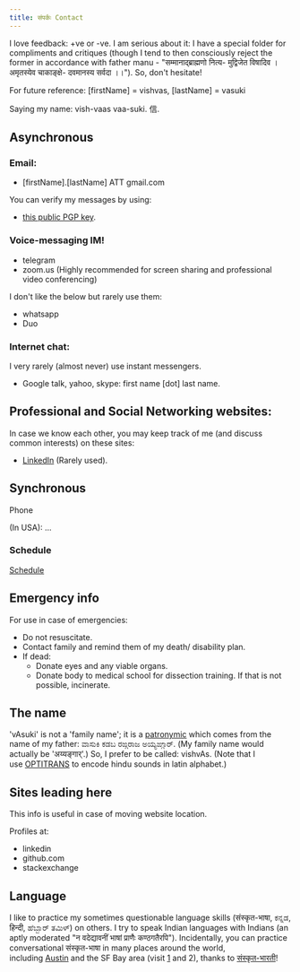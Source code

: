 ```yaml
---
title: संपर्कः Contact
---
```


I love feedback: +ve or -ve. I am serious about it: I have a special folder for compliments and critiques (though I tend to then consciously reject the former in accordance with father manu - "सम्मानाद्ब्राह्मणो नित्य- मुद्विजेत विषादिव । अमृतस्येव चाकाङ्क्षे- दवमानस्य सर्वदा ।।"). So, don't hesitate!  

For future reference: \[firstName\] = vishvas, \[lastName\] = vasuki

Saying my name: vish-vaas vaa-suki. 信.

## Asynchronous

### Email:

- \[firstName\].\[lastName\] ATT gmail.com

You can verify my messages by using:
- [this public PGP key](https://keybase.io/vvasuki/pgp_keys.asc?fingerprint=1e8b3e346bd2d91b394bd6a9483963b3ff487bfb).  

### Voice-messaging IM!

- telegram
- zoom.us (Highly recommended for screen sharing and professional video conferencing)

I don't like the below but rarely use them:
- whatsapp
- Duo

### Internet chat:

I very rarely (almost never) use instant messengers.

- Google talk, yahoo, skype: first name \[dot\] last name.

## Professional and Social Networking websites:

In case we know each other, you may keep track of me (and discuss common interests) on these sites:

- [LinkedIn](http://www.linkedin.com/in/vishvas) (Rarely used).

## Synchronous

Phone

(In USA): ... 

### Schedule

[Schedule](http://www.google.com/calendar/embed?src=5k8q0obiess9hcjdi9hi22e5qs%40group.calendar.google.com&ctz=America/Chicago)

## Emergency info
For use in case of emergencies:
- Do not resuscitate.
- Contact family and remind them of my death/ disability plan.
- If dead:
  - Donate eyes and any viable organs.
  - Donate body to medical school for dissection training. If that is not possible, incinerate.


## The name
'vAsuki' is not a 'family name'; it is a [patronymic](http://en.wikipedia.org/wiki/Patronymic) which comes from the name of my father: ವಾಸುಕಿ ಕಡಬ ರಙ್ಗರಾಜ ಅಯ್ಯಙ್ಗಾರ್. (My family name would actually be 'अय्यङ्गार्'.) So, I prefer to be called: vishvAs. (Note that I use [OPTITRANS](https://sanskrit-coders.github.io/input/optitrans/) to encode hindu sounds in latin alphabet.)

## Sites leading here
This info is useful in case of moving website location.

Profiles at:
- linkedin
- github.com
- stackexchange

## Language

I like to practice my sometimes questionable language skills (संस्कृत-भाषा, ಕನ್ನಡ, हिन्दी, ಹೆಬ್ಬಾರ್ ತಮಿಳ್) on others. I try to speak Indian languages with Indians (an aptly moderated "न वदेद्यावनीं भाषां प्राणैः कण्ठगतैरपि"). Incidentally, you can practice conversational संस्कृत-भाषा in many places around the world, including [Austin](http://www.google.com/url?q=http%3A%2F%2Fwww.facebook.com%2Fgroup.php%3Fgid%3D258123070220&sa=D&sntz=1&usg=AFQjCNGJI0Gi3I5wndPIaMKZjAVvlRJUAw) and the SF Bay area (visit [1](https://www.google.com/url?q=https%3A%2F%2Fsites.google.com%2Fsite%2Fsamskritabharatisfo%2F&sa=D&sntz=1&usg=AFQjCNHccrMJIcEV0wFZ6kLVEYdcTmU-Gg) and 2), thanks to [संस्कृत-भारती](http://www.google.com/url?q=http%3A%2F%2Fsamskritabharati.org%2Fsb%2F&sa=D&sntz=1&usg=AFQjCNHiHeplOvGfGzHAqBNxyIhgl1-9dw)!